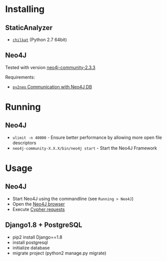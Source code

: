 # Installing
## StaticAnalyzer

* [`chilkat`](https://www.chilkatsoft.com/python.asp) (Python 2.7 64bit)

## Neo4J
Tested with version [neo4j-community-2.3.3](https://neo4j.com/download/?ref=home)

Requirements:

* [`py2neo` Communication with Neo4J DB](http://py2neo.org/v3/)

# Running
## Neo4J
* `ulimit -n 40000` - Ensure better performance by allowing more open file descriptors
* `neo4j-community-X.X.X/bin/neo4j start` - Start the Neo4J Framework

# Usage
## Neo4J
* Start Neo4J using the commandline (see `Running > Neo4J`)
* Open the [Neo4J browser](http://localhost:7474/browser)
* Execute [Cypher requests](https://neo4j.com/docs/cypher-refcard/current/)


## Django1.8 + PostgreSQL
* pip2 install Django==1.8
* install postgresql
* initialize database
* migrate project (python2 manage.py migrate)

